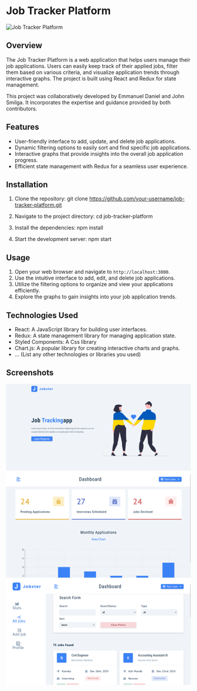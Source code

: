 # Job Tracker Platform

![Job Tracker Platform](https://jobster-webapp.netlify.app)

## Overview

The Job Tracker Platform is a web application that helps users manage their job applications. Users can easily keep track of their applied jobs, filter them based on various criteria, and visualize application trends through interactive graphs. The project is built using React and Redux for state management.

This project was collaboratively developed by Emmanuel Daniel and John Smilga. It incorporates the expertise and guidance provided by both contributors.

## Features

- User-friendly interface to add, update, and delete job applications.
- Dynamic filtering options to easily sort and find specific job applications.
- Interactive graphs that provide insights into the overall job application progress.
- Efficient state management with Redux for a seamless user experience.

## Installation

1. Clone the repository: git clone https://github.com/your-username/job-tracker-platform.git

2. Navigate to the project directory: cd job-tracker-platform

3. Install the dependencies: npm install

4. Start the development server: npm start

## Usage

1. Open your web browser and navigate to `http://localhost:3000`.
2. Use the intuitive interface to add, edit, and delete job applications.
3. Utilize the filtering options to organize and view your applications efficiently.
4. Explore the graphs to gain insights into your job application trends.

## Technologies Used

- React: A JavaScript library for building user interfaces.
- Redux: A state management library for managing application state.
- Styled Components: A Css library
- Chart.js: A popular library for creating interactive charts and graphs.
- ... (List any other technologies or libraries you used)

## Screenshots

![Screenshot 1](./src/assets/images/1.PNG)
![Screenshot 2](./src/assets/images/2.png)
![Screenshot 3](./src/assets/images/3.png)
